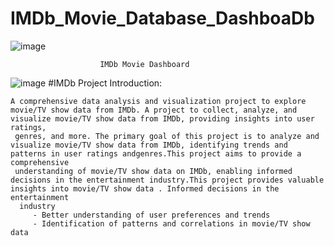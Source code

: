 # IMDb_Movie_Database_DashboaDb				
 ![image](https://github.com/user-attachments/assets/135adf10-3d17-47b0-ace2-2722acdb7476)
  																							
						IMDb Movie Dashboard																	
																							
																							
																							
																							
																							
																							
																							
																							
																							
																							
																							
																							
																							
																							
																							
																							
																							
																							
																							
																							
																							
																							
																							
																							
																							
																							
																							
																							
																							
																							
																							
																							
																							
																							
																							
																							
																							
																							
																							
																							
																							
																							
																							
																							
																							
																							
																							
																							
																							
																							
																							
																							
																							
																							
																							
																							
																							
																							
																							
																							
																							
																							
																							
																							
																							
																							
																							
![image](https://github.com/user-attachments/assets/381390c7-dbe3-4baa-bed9-669ef78b21d3)
#IMDb Project Introduction:


 
    A comprehensive data analysis and visualization project to explore movie/TV show data from IMDb. A project to collect, analyze, and visualize movie/TV show data from IMDb, providing insights into user ratings, 
     genres, and more. The primary goal of this project is to analyze and visualize movie/TV show data from IMDb, identifying trends and patterns in user ratings andgenres.This project aims to provide a comprehensive 
     understanding of movie/TV show data on IMDb, enabling informed decisions in the entertainment industry.This project provides valuable insights into movie/TV show data . Informed decisions in the entertainment 
      industry
         - Better understanding of user preferences and trends
         - Identification of patterns and correlations in movie/TV show data 

   




